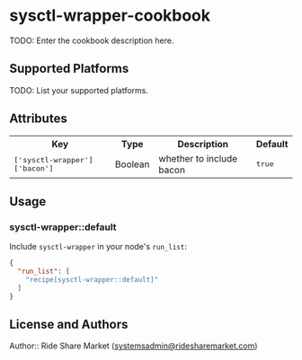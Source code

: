 # sysctl-wrapper-cookbook

TODO: Enter the cookbook description here.

## Supported Platforms

TODO: List your supported platforms.

## Attributes

<table>
  <tr>
    <th>Key</th>
    <th>Type</th>
    <th>Description</th>
    <th>Default</th>
  </tr>
  <tr>
    <td><tt>['sysctl-wrapper']['bacon']</tt></td>
    <td>Boolean</td>
    <td>whether to include bacon</td>
    <td><tt>true</tt></td>
  </tr>
</table>

## Usage

### sysctl-wrapper::default

Include `sysctl-wrapper` in your node's `run_list`:

```json
{
  "run_list": [
    "recipe[sysctl-wrapper::default]"
  ]
}
```

## License and Authors

Author:: Ride Share Market (<systemsadmin@ridesharemarket.com>)
